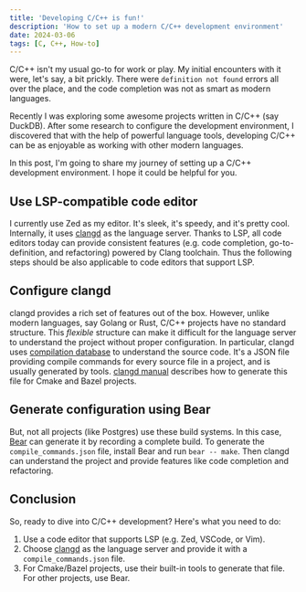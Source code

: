 ```yaml
---
title: 'Developing C/C++ is fun!'
description: 'How to set up a modern C/C++ development environment'
date: 2024-03-06
tags: [C, C++, How-to]
---
```


C/C++ isn't my usual go-to for work or play. My initial encounters with it were, let's say, a bit prickly.
There were `definition not found` errors all over the place, and the code completion was not as smart as modern languages.

Recently I was exploring some awesome projects written in C/C++ (say DuckDB).
After some research to configure the development environment, I discovered that with the help of powerful language tools, developing C/C++ can be as enjoyable as working with other modern languages.

In this post, I'm going to share my journey of setting up a C/C++ development environment. I hope it could be helpful for you.

## Use LSP-compatible code editor

I currently use Zed as my editor. It's sleek, it's speedy, and it's pretty cool.
Internally, it uses [clangd] as the language server. Thanks to LSP, all code editors today can provide consistent features (e.g. code completion, go-to-definition, and refactoring) powered by Clang toolchain. Thus the following steps should be also applicable to code editors that support LSP.

## Configure clangd

clangd provides a rich set of features out of the box. However, unlike modern languages, say Golang or Rust, C/C++ projects have no standard structure.
This _flexible_ structure can make it difficult for the language server to understand the project without proper configuration.
In particular, clangd uses [compilation database](https://clang.llvm.org/docs/JSONCompilationDatabase.html) to understand the source code. It's a JSON file providing compile commands for every source file in a project, and is usually generated by tools. [clangd manual](https://clangd.llvm.org/installation#project-setup) describes how to generate this file for Cmake and Bazel projects.

## Generate configuration using Bear

But, not all projects (like Postgres) use these build systems. In this case, [Bear](https://github.com/rizsotto/Bear) can generate it by recording a complete build. To generate the `compile_commands.json` file, install Bear and run `bear -- make`. Then clangd can understand the project and provide features like code completion and refactoring.

## Conclusion

So, ready to dive into C/C++ development? Here's what you need to do:

1. Use a code editor that supports LSP (e.g. Zed, VSCode, or Vim).
1. Choose [clangd] as the language server and provide it with a `compile_commands.json` file.
1. For Cmake/Bazel projects, use their built-in tools to generate that file. For other projects, use Bear.

[clangd]: https://github.com/zed-industries/zed/blob/main/docs/src/languages/cpp.md
